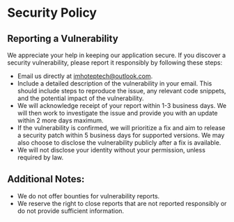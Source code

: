 # Security Policy
## Reporting a Vulnerability
We appreciate your help in keeping our application secure. If you discover a security vulnerability, please report it responsibly by following these steps:

- Email us directly at imhoteptech@outlook.com.
- Include a detailed description of the vulnerability in your email. This should include steps to reproduce the issue, any relevant code snippets, and the potential impact of the vulnerability.
- We will acknowledge receipt of your report within 1-3 business days. We will then work to investigate the issue and provide you with an update within 2 more days maximum.
- If the vulnerability is confirmed, we will prioritize a fix and aim to release a security patch within 5 business days for supported versions.  We may also choose to disclose the vulnerability publicly after a fix is available.
- We will not disclose your identity without your permission, unless required by law.
  
## Additional Notes:

- We do not offer bounties for vulnerability reports.
- We reserve the right to close reports that are not reported responsibly or do not provide sufficient information.
